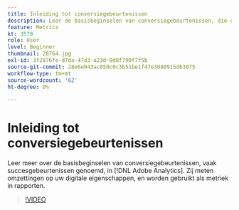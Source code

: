 ```yaml
---
title: Inleiding tot conversiegebeurtenissen
description: Leer de basisbeginselen van conversiegebeurtenissen, die ook wel succesgebeurtenissen worden genoemd, in Adobe Analytics. Zij meten omzettingen op uw digitale eigenschappen, en worden gebruikt als metriek in rapporten.
feature: Metrics
kt: 3578
role: User
level: Beginner
thumbnail: 28764.jpg
exl-id: 3f2876fe-d7da-47d3-a23d-0d8f790f7f5b
source-git-commit: 28e6e043ac050c0c3b51be1f47e3088915d63075
workflow-type: tm+mt
source-wordcount: '62'
ht-degree: 0%

---
```


# Inleiding tot conversiegebeurtenissen

Leer meer over de basisbeginselen van conversiegebeurtenissen, vaak succesgebeurtenissen genoemd, in [!DNL Adobe Analytics]. Zij meten omzettingen op uw digitale eigenschappen, en worden gebruikt als metriek in rapporten.

>[!VIDEO](https://video.tv.adobe.com/v/28764/?quality=12&learn=on)
